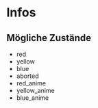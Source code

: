# Infos

## Mögliche Zustände

* red
* yellow
* blue
* aborted
* red_anime
* yellow_anime
* blue_anime
